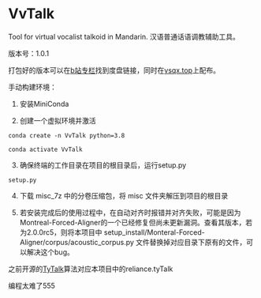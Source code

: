 # VvTalk
Tool for virtual vocalist talkoid in Mandarin. 汉语普通话语调教辅助工具。

版本号：1.0.1

打包好的版本可以在[b站专栏](https://space.bilibili.com/15114289/article)找到度盘链接，同时在[vsqx.top](vsqx.top)上配布。

手动构建环境：

1. 安装MiniConda

2. 创建一个虚拟环境并激活

```
conda create -n VvTalk python=3.8

conda activate VvTalk
```

3. 确保终端的工作目录在项目的根目录后，运行setup.py

`setup.py`

4. 下载 misc_7z 中的分卷压缩包，将 misc 文件夹解压到项目的根目录

5. 若安装完成后的使用过程中，在自动对齐时报错并对齐失败，可能是因为Montreal-Forced-Aligner的一个已经修复但尚未更新漏洞。查看其版本，若为2.0.0rc5，则将本项目中 setup_install/Monteral-Forced-Aligner/corpus/acoustic_corpus.py 文件替换掉对应目录下原有的文件，可以解决这个bug。


之前开源的[TyTalk](https://github.com/GalaxieT/TyTalk)算法对应本项目中的reliance.tyTalk


编程太难了555

